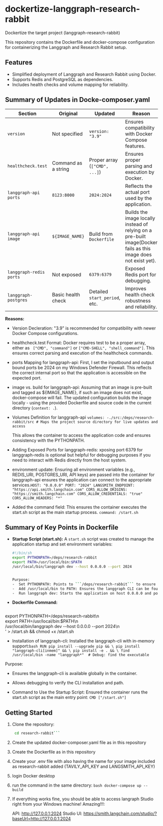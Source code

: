 # dockertize-langgraph-research-rabbit
Dockertize the target project (langgraph-research-rabbit)

This repository contains the Dockerfile and docker-compose configuration for containerizing the Langgraph and Research Rabbit setup.

## Features
- Simplified deployment of Langgraph and Research Rabbit using Docker.
- Supports Redis and PostgreSQL as dependencies.
- Includes health checks and volume mapping for reliability.

## Summary of Updates in Docke-composer.yaml

| **Section**            | **Original**                | **Updated**                     | **Reason**                                                                                  |
|-------------------------|-----------------------------|----------------------------------|---------------------------------------------------------------------------------------------|
| `version`              | Not specified               | `version: "3.9"`                | Ensures compatibility with Docker Compose features.                                         |
| `healthcheck.test`     | Command as a string         | Proper array (`["CMD", ...]`)   | Ensures proper parsing and execution by Docker.                                             |
| `langgraph-api ports`  | `8123:8000`                 | `2024:2024`                     | Reflects the actual port used by the application.                                           |
| `langgraph-api image`  | `${IMAGE_NAME}`             | Build from `Dockerfile`         | Builds the image locally instead of relying on a pre-built image(Docker fails as this image does not exist yet).                          |
| `langgraph-redis ports`| Not exposed                | `6379:6379`                     | Exposed Redis port for debugging.                                                          |
| `langgraph-postgres`   | Basic health check          | Detailed `start_period`, etc.   | Improves health check robustness and reliability.                                           |

**Reasons:**
- Version Decleration: "3.9" is recommended for compatibility with newer Docker Compose configurations.
- healthcheck.test Format: Docker requires test to be a proper array, either as ``` ["CMD", "command"]``` or ```["CMD-SHELL", "shell_command"]```. This ensures correct parsing and execution of the healthcheck commands.
- ports Mapping for langgraph-api: First, I set the inputbound and output bound ports be 2024 on my Windows Defender Firewall. This reflects the correct internal port so that the application is accessible on the expected port.
- image vs. build for langgraph-api: Assuming that an image is pre-built and tagged as ${IMAGE_NAME}, if such an image does not exist, docker-compose will fail. The updated configuration builds the image locally - using the provided Dockerfile and source code in the current directory (```context: .```).

- Volumes Definition for langgraph-api ```volumes:
  -./src:/deps/research-rabbit/src # Maps the project source directory for live updates and access```

    This allows the container to access the application code and ensures consistency with the PYTHONPATH.
- Adding Exposed Ports for langgraph-redis: xposing port 6379 for langgraph-redis is optional but helpful for debugging purposes if you need to interact with Redis directly from the host system.
- environment update: Ensuring all environment variables (e.g., REDIS_URI, POSTGRES_URI, API keys) are passed into the container for langgraph-api ensures the application can connect to the appropriate services.```HOST: "0.0.0.0"
      PORT: "2024"
      LANGSMITH_ENDPOINT: "https://api.smith.langchain.com"
      CORS_ALLOW_ORIGINS: "https://smith.langchain.com"
      CORS_ALLOW_CREDENTIALS: "true"
      CORS_ALLOW_HEADERS: "*"```

- Added the command field: This ensures the container executes the start.sh script as the main startup process. ```command: /start.sh```


## Summary of Key Points in Dockerfile

- **Startup Script (start.sh):** A `start.sh` script was created to manage the application startup and set environment variables:
  
  ```bash
  #!/bin/sh
  export PYTHONPATH=/deps/research-rabbit
  export PATH=/usr/local/bin:$PATH
  /usr/local/bin/langgraph dev --host 0.0.0.0 --port 2024


  Purpose:
  -  Set PYTHONPATH: Points to ```/deps/research-rabbit``` to ensure the application has access to project files.
  -  Add /usr/local/bin to PATH: Ensures the langgraph CLI can be found during execution.
  -  Run langgraph dev: Starts the application on host 0.0.0.0 and port 2024.

- **Dockerfile Command:**

  ```bash RUN echo '#!/bin/sh\n\
export PYTHONPATH=/deps/research-rabbit\n\
export PATH=/usr/local/bin:$PATH\n\
/usr/local/bin/langgraph dev --host 0.0.0.0 --port 2024\n\
' > /start.sh && chmod +x /start.sh

- Installation of langgraph-cli: Installed the langgraph-cli with in-memory support:```bash RUN pip install --upgrade pip && \
    pip install "langgraph-cli[inmem]" && \
    pip install -e . && \
    find /usr/local/bin -name "langgraph*"  # Debug: find the executable```

Purpose:
-  Ensures the langgraph-cli is available globally in the container.
-  Allows debugging to verify the CLI installation and path.

- Command to Use the Startup Script: Ensured the container runs the start.sh script as the main entry point: ```CMD ["/start.sh"]```

## Getting Started
1. Clone the repository:
   ```bash git clone https://github.com/langchain-ai/research-rabbit.git
    cd research-rabbit```

2. Create the updated docker-composer.yaml file as in this repository
3. Create the Dockerfile as in this repository
4. Create your .env file with also having the name for your image included as research-rabbit added (TAVILY_API_KEY and LANGSMITH_API_KEY)
5. login Docker desktop
6. run the command in the same directory: ```bash docker-compose up --build```
7. If everything works fine, you should be able to access langraph Studio right from your Windows machine! Amazing!!!:

    API: http://127.0.0.1:2024
    Studio UI: https://smith.langchain.com/studio/?baseUrl=http://127.0.0.1:2024
